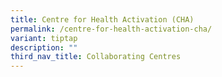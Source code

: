 ```yaml
---
title: Centre for Health Activation (CHA)
permalink: /centre-for-health-activation-cha/
variant: tiptap
description: ""
third_nav_title: Collaborating Centres
---
```

